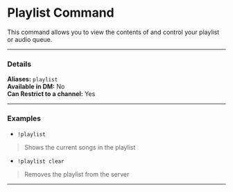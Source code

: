 # Playlist Command

This command allows you to view the contents of and control your playlist or audio queue.
***
### Details

**Aliases:** `playlist`  
**Available in DM:** No  
**Can Restrict to a channel:** Yes  
***
### Examples

* `!playlist`
> Shows the current songs in the playlist
* `!playlist clear`
> Removes the playlist from the server
***
